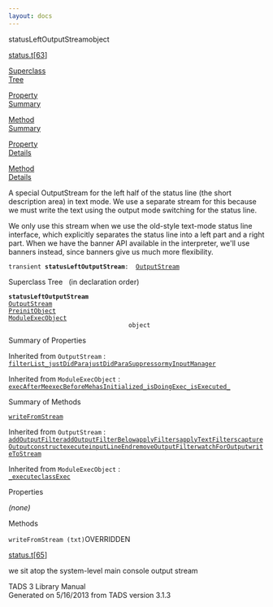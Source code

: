 ```yaml
---
layout: docs
---
```

<span class="title">statusLeftOutputStream</span><span class="type">object</span>

[status.t](../file/status.t.html)\[[63](../source/status.t.html#63)\]

[Superclass  
Tree](#_SuperClassTree_)

[Property  
Summary](#_PropSummary_)

[Method  
Summary](#_MethodSummary_)

[Property  
Details](#_Properties_)

[Method  
Details](#_Methods_)

<div class="fdesc">

A special OutputStream for the left half of the status line (the short
description area) in text mode. We use a separate stream for this
because we must write the text using the output mode switching for the
status line.

We only use this stream when we use the old-style text-mode status line
interface, which explicitly separates the status line into a left part
and a right part. When we have the banner API available in the
interpreter, we'll use banners instead, since banners give us much more
flexibility.

`transient `**`statusLeftOutputStream`**` :   `[`OutputStream`](../object/OutputStream.html)

</div>

<span id="_SuperClassTree_"></span>

<div class="mjhd">

<span class="hdln">Superclass Tree</span>   (in declaration order)

</div>

**`statusLeftOutputStream`**  
[`OutputStream`](../object/OutputStream.html)  
[`PreinitObject`](../object/PreinitObject.html)  
[`ModuleExecObject`](../object/ModuleExecObject.html)  
`                                 object`  
<span id="_PropSummary_"></span>

<div class="mjhd">

<span class="hdln">Summary of Properties</span>  

</div>



Inherited from `OutputStream` :  
[`filterList_`](../object/OutputStream.html#filterList_)[`justDidPara`](../object/OutputStream.html#justDidPara)[`justDidParaSuppressor`](../object/OutputStream.html#justDidParaSuppressor)[`myInputManager`](../object/OutputStream.html#myInputManager)



Inherited from `ModuleExecObject` :  
[`execAfterMe`](../object/ModuleExecObject.html#execAfterMe)[`execBeforeMe`](../object/ModuleExecObject.html#execBeforeMe)[`hasInitialized_`](../object/ModuleExecObject.html#hasInitialized_)[`isDoingExec_`](../object/ModuleExecObject.html#isDoingExec_)[`isExecuted_`](../object/ModuleExecObject.html#isExecuted_)

<span id="_MethodSummary_"></span>

<div class="mjhd">

<span class="hdln">Summary of Methods</span>  

</div>

[`writeFromStream`](#writeFromStream)

Inherited from `OutputStream` :  
[`addOutputFilter`](../object/OutputStream.html#addOutputFilter)[`addOutputFilterBelow`](../object/OutputStream.html#addOutputFilterBelow)[`applyFilters`](../object/OutputStream.html#applyFilters)[`applyTextFilters`](../object/OutputStream.html#applyTextFilters)[`captureOutput`](../object/OutputStream.html#captureOutput)[`construct`](../object/OutputStream.html#construct)[`execute`](../object/OutputStream.html#execute)[`inputLineEnd`](../object/OutputStream.html#inputLineEnd)[`removeOutputFilter`](../object/OutputStream.html#removeOutputFilter)[`watchForOutput`](../object/OutputStream.html#watchForOutput)[`writeToStream`](../object/OutputStream.html#writeToStream)



Inherited from `ModuleExecObject` :  
[`_execute`](../object/ModuleExecObject.html#_execute)[`classExec`](../object/ModuleExecObject.html#classExec)

<span id="_Properties_"></span>

<div class="mjhd">

<span class="hdln">Properties</span>  

</div>

*(none)* <span id="_Methods_"></span>

<div class="mjhd">

<span class="hdln">Methods</span>  

</div>

<span id="writeFromStream"></span>

`writeFromStream (txt)`<span class="rem">OVERRIDDEN</span>

[status.t](../file/status.t.html)\[[65](../source/status.t.html#65)\]

<div class="desc">

we sit atop the system-level main console output stream

</div>

<div class="ftr">

TADS 3 Library Manual  
Generated on 5/16/2013 from TADS version 3.1.3

</div>
